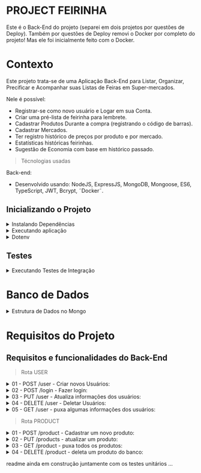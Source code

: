 # PROJECT FEIRINHA
Este é o Back-End do projeto (separei em dois projetos por questões de Deploy). Também por questões de Deploy removi o Docker por completo do projeto! Mas ele foi inicialmente feito com o Docker.

# Contexto
Este projeto trata-se de uma Aplicação Back-End para Listar, Organizar, Precificar e Acompanhar suas Listas de Feiras em Super-mercados.

Nele é possível:
- Registrar-se como novo usuário e Logar em sua Conta.
- Criar uma pré-lista de feirinha para lembrete.
- Cadastrar Produtos Durante a compra (registrando o código de barras).
- Cadastrar Mercados.
- Ter registro histórico de preços por produto e por mercado.
- Estatísticas históricas feirinhas.
- Sugestão de Economia com base em histórico passado.

> Técnologias usadas

Back-end:
* Desenvolvido usando: NodeJS, ExpressJS, MongoDB, Mongoose, ES6, TypeScript, JWT, Bcrypt, ˜Docker˜.


## Inicializando o Projeto

  <details><summary>Instalando Dependências</summary>

    > Backend
    ```bash
    npm install
    ``` 

  </details>

  <details><summary>Executando aplicação</summary>

    * Para rodar o back-end:

      ```
      desativado
      ˜cd backend/ && docker-compose up -d --build˜
      ˜&& docker exec -it feirinha_api bash˜
      ```
    * Atual:

      ```
        npm run dev
      ```
  </details>
  <details><summary>Dotenv</summary>

    * Variáveis de Ambiente ncessárias:

      ```
      SECRET_KEY= secret_key
      ATLAS_NAME= login-banco-de-dados
      ATLAS_PASSWORD= senha-banco-de-dados
      USER_SUPER_EMAIL= super@example.com.br
      USER_SUPER_PASS= super_password
      ```
  </details>

## Testes
  <details><summary>Executando Testes de Integração</summary>

    * Para rodar todos os testes:

      ```
        npm test
      ```
  </details>

# Banco de Dados
  <details><summary>Estrutura de Dados no Mongo</summary>

  ![Estrutura de Dados](./backend/bd-feirinha.png)
  </details>

# Requisitos do Projeto
## Requisitos e funcionalidades do Back-End
> Rota USER

  <details><summary>01 - POST /user - Criar novos Usuários:</summary>

  ``` 
  {
    "name": "string",
    "email": "string",
    "password": "string",
    "birthday": "string",
    "role": "string"
  }
  ```

    - O SUPER é auto-criado ao inserir o primeiro USER.
  </details>

  <details><summary>02 - POST /login - Fazer login:</summary>

  ``` 
  {
    "email": "string",
    "password": "string"
  }
  ```

    - Gera Token e salva nos Headers da requisiçao.
  </details>

  <details><summary>03 - PUT /user - Atualiza informações dos usuários:</summary>

  ``` 
  {
    "id": "String",
    "...": "..."
  }
  ```
    - Basta passar o ID do usuário e as informações que você quer alterar.
    - O usuário SUPER só pode ser editado por ele mesmo | Impossível mudar a ROLE do SUPER.
    - Os USERs não podem mudar suas próprias ROLEs, apenas informações pessoais.
    - Só o SUPER pode dar ADMINs.
  </details>

  <details><summary>04 - DELETE /user - Deletar Usuários:</summary>

  ``` 
  {
    "id": "String"
  }
  ```

    - O SUPER pode deletar todos menos a si mesmo.
    - Os ADMINs podem deletar os USERs e outros ADMINs.
    - Os USERs podem apenas se DELETAR, mas não a outros USERS.
  </details>

  <details><summary>05 - GET /user - puxa algumas informações dos usuários:</summary>

  retorno: 
  ```
  [
    {
      "id": "String",
      "name": "String",
      "email": "String",
      "role": "String"
    },
    {
      "..."
    }
  ]
  ```

    - Apenas Admins e Super podem listar usuários.
  </details>

> Rota PRODUCT

  <details><summary>01 - POST /product - Cadastrar um novo produto:</summary>

  ``` 
  {
    "name": "string",
    "subName": "string,
    "manufacturer": "string",
    "category": "string",
    "code": "string",
    "unitMeasure": "string",
    "size": "number",
    "image": "string"
  }
  ```
    - O name deve vir com a descrição genérica ex: 'Macarrão'.
    - O subName deve ser uma descrição mais detalhada ex: 'Espaguete'.
    - A imagem deve vir a rota de onde ela foi salva.
    - Qualquer pessoa pode cadastrar um novo produto.
    - o Código de barras será lido pelo front e automáticamente mandado para o backend.
  </details>

  <details><summary>02 - PUT /products - atualizar um produto:</summary>

  ```
  {
  "id": "String",
  "...": "..."
  }
  ```
    - Basta passar o ID do produto e as informações que quer alterar.
  </details>

  <details><summary>03 - GET /product - puxa todos os produtos:</summary>

  retorno: 
  ```
  [
    {
      "id": "String",
      "name": "String",
      "subName": "String",
      "manufacturer": "String",
      "category": "String",
      "code": "String",
      "unitMeasure": "String",
      "size": "Number",
      "image": "String"
    }
  ]
  ```
  </details>

  <details><summary>04 - DELETE /product - deleta um produto do banco:</summary>

  ``` 
  {
    "id": "String"
  }
  ```
    - Apenas Admins e Super podem deletar produtos.
  </details>


readme ainda em construção juntamente com os testes unitários ...